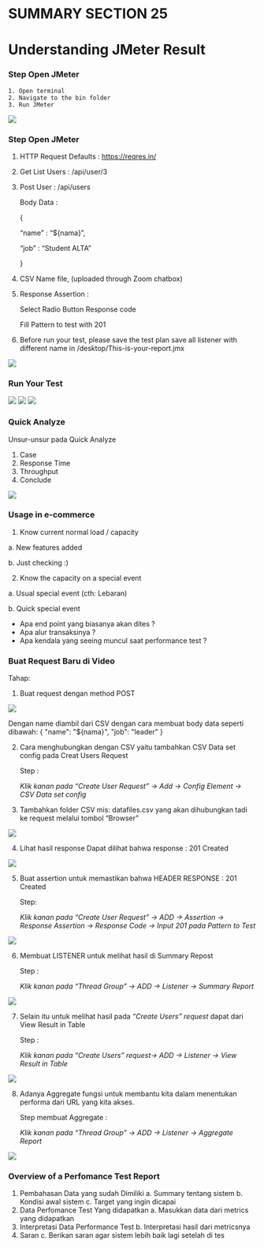 # SUMMARY SECTION 25
# Understanding JMeter Result 

### Step Open JMeter
    1. Open terminal
    2. Navigate to the bin folder
    3. Run JMeter

<img src="asset/01.png">

### Step Open JMeter
1. HTTP Request Defaults : https://reqres.in/
2. Get List Users : /api/user/3 
3. Post User : /api/users
    
    Body Data :
    
    {
    
    “name” : “${nama}”,
    
    “job” : “Student ALTA”
    
    }
    
4. CSV Name file, (uploaded through Zoom chatbox)
5. Response Assertion :
    
    Select Radio Button Response code 
    
    Fill Pattern to test with 201
    
6. Before run your test, please save the test plan save all listener with different name in /desktop/This-is-your-report.jmx
<img src="asset/02.png">

### Run Your Test
<img src="asset/03.png">
<img src="asset/04.png">
<img src="asset/05.png">

### Quick Analyze
Unsur-unsur pada Quick Analyze
1. Case
2. Response Time
3. Throughput
4. Conclude
<img src="asset/06.png">

### Usage in e-commerce 
1. Know current normal load / capacity

a. New features added

b. Just checking :) 

2. Know the capacity on a special event

a. Usual special event (cth: Lebaran) 

b. Quick special event

- Apa end point yang biasanya akan dites ?
- Apa alur transaksinya ?
- Apa kendala yang seeing muncul saat performance test ?

### Buat Request Baru di Video
Tahap:    
1. Buat request dengan method POST
<img src="asset/07.png">

Dengan name diambil dari CSV dengan cara membuat body data seperti dibawah:
{
    "name": "${nama}",
    "job": "leader"
}

2. Cara menghubungkan dengan CSV yaitu tambahkan  CSV Data set config pada Creat Users Request
    
    Step : 
    
    *Klik kanan pada “Create User Request” → Add → Config Element → CSV Data set config*

3. Tambahkan folder CSV mis: datafiles.csv yang akan dihubungkan tadi ke request melalui tombol “Browser”
<img src="asset/08.png">

4. Lihat hasil response 
Dapat dilihat bahwa response : 201 Created
<img src="asset/09.png">

5. Buat assertion untuk memastikan bahwa HEADER RESPONSE : 201 Created
    
    Step: 
    
    *Klik kanan pada “Create User Request” → ADD → Assertion → Response Assertion → Response Code → Input 201 pada Pattern to Test*
<img src="asset/10.png">

6. Membuat LISTENER untuk melihat hasil di Summary Repost
    
    Step :
    
    *Klik kanan pada “Thread Group” → ADD → Listener → Summary Report*
<img src="asset/11.png">

7. Selain itu untuk melihat hasil pada *“Create Users” request* dapat dari View Result in Table
    
    Step :
    
    *Klik kanan pada “Create Users” request→ ADD → Listener → View Result in Table*
<img src="asset/12.png">

8. Adanya Aggregate fungsi untuk membantu kita dalam menentukan performa dari URL yang kita akses. 
    
    Step membuat Aggregate : 
    
    *Klik kanan pada “Thread Group” → ADD → Listener → Aggregate Report*
<img src="asset/13.png">


### Overview of a Perfomance Test Report
1. Pembahasan Data yang sudah Dimiliki
    a. Summary tentang sistem
    b. Kondisi awal sistem
    c. Target yang ingin dicapai 
2. Data Perfomance Test Yang didapatkan 
    a. Masukkan data dari metrics yang didapatkan
3. Interpretasi Data Performance Test
    b. Interpretasi hasil dari metricsnya
4. Saran
    c. Berikan saran agar sistem lebih baik lagi setelah di tes